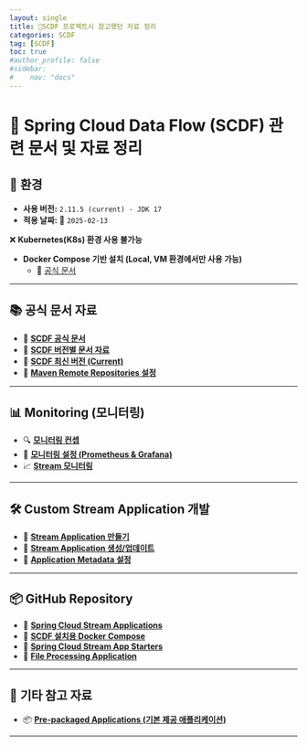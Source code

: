 ```yaml
---
layout: single
title: 🔀SCDF 프로젝트시 참고했던 자료 정리
categories: SCDF
tag: [SCDF]
toc: true
#author_profile: false
#sidebar:
#    nav: "docs"
---
```


# 📌 Spring Cloud Data Flow (SCDF) 관련 문서 및 자료 정리

## 🚀 환경
- **사용 버전:** `2.11.5 (current) - JDK 17`
- **적용 날짜:** 📅 `2025-02-13`

❌ **Kubernetes(K8s) 환경 사용 불가능**
- **Docker Compose 기반 설치 (Local, VM 환경에서만 사용 가능)**
    - 📄 [공식 문서](https://dataflow.spring.io/docs/installation/local/)


---

## 📚 공식 문서 자료
- 📌 **[SCDF 공식 문서](https://dataflow.spring.io/docs/installation/)**
- 📌 **[SCDF 버전별 문서 자료](https://docs.spring.io/spring-cloud-dataflow/docs/)**
- 📌 **[SCDF 최신 버전 (Current)](https://docs.spring.io/spring-cloud-dataflow/docs/current/reference/htmlsingle/)**
- 📌 **[Maven Remote Repositories 설정](https://docs.spring.io/spring-cloud-dataflow/docs/current/reference/htmlsingle/#configuration-maven)**

---

## 📊 Monitoring (모니터링)
- 🔍 **[모니터링 컨셉](https://dataflow.spring.io/docs/concepts/monitoring/)**
- 📡 **[모니터링 설정 (Prometheus & Grafana)](https://dataflow.spring.io/docs/concepts/monitoring/)**
- 📈 **[Stream 모니터링](https://dataflow.spring.io/docs/feature-guides/streams/monitoring/)**

---

## 🛠 Custom Stream Application 개발
- 📌 **[Stream Application 만들기](https://dataflow.spring.io/docs/stream-developer-guides/streams/standalone-stream-sample/)**
- 🔄 **[Stream Application 생성/업데이트](https://dataflow.spring.io/docs/applications/application-metadata/)**
- 📝 **[Application Metadata 설정](https://dataflow.spring.io/docs/applications/application-metadata/)**

---

## 📦 GitHub Repository
- 📌 **[Spring Cloud Stream Applications](https://github.com/spring-cloud/stream-applications)**
- 📌 **[SCDF 설치용 Docker Compose](https://github.com/spring-cloud/spring-cloud-dataflow/tree/main/src/docker-compose)**
- 📌 **[Spring Cloud Stream App Starters](https://github.com/spring-attic/spring-cloud-stream-app-starters)**
- 📌 **[File Processing Application](https://github.com/spring-attic/file/tree/main)**

---

## 🚀 기타 참고 자료
- 📦 **[Pre-packaged Applications (기본 제공 애플리케이션)](https://dataflow.spring.io/docs/applications/pre-packaged/)**

---